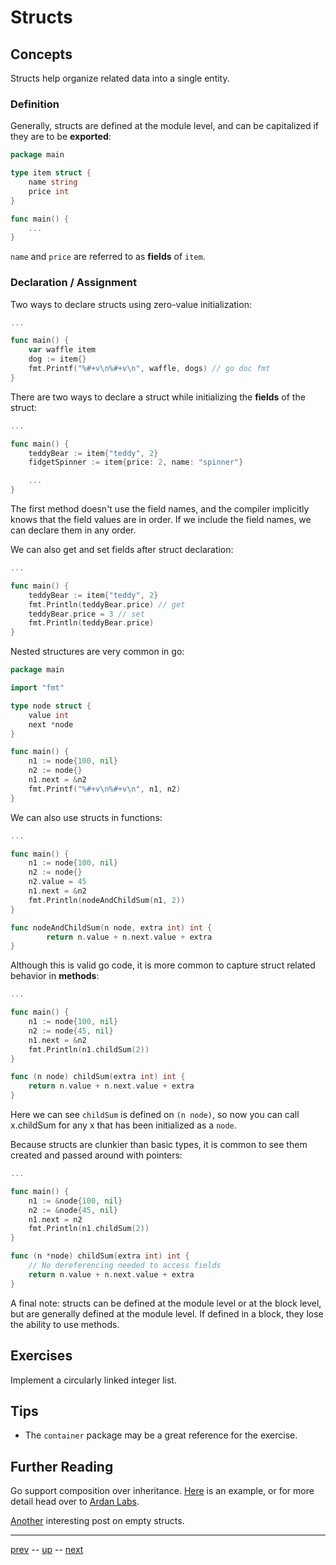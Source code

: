 # Structs

## Concepts

Structs help organize related data into a single entity.

### Definition

Generally, structs are defined at the module level, and can be capitalized if they are to be **exported**:
```go
package main

type item struct {
    name string
    price int
}

func main() {
    ...
}
```

`name` and `price` are referred to as **fields** of `item`.

### Declaration / Assignment

Two ways to declare structs using zero-value initialization:

```go
...

func main() {
    var waffle item
    dog := item{}
    fmt.Printf("%#+v\n%#+v\n", waffle, dogs) // go doc fmt
}
```

There are two ways to declare a struct while initializing the **fields** of the struct:

```go
...

func main() {
    teddyBear := item{"teddy", 2}
    fidgetSpinner := item{price: 2, name: "spinner"}

    ...
}
```

The first method doesn't use the field names, and the compiler implicitly knows that the field values are in order. If we include the field names, we can declare them in any order.

We can also get and set fields after struct declaration:
```go
...

func main() {
    teddyBear := item{"teddy", 2}
    fmt.Println(teddyBear.price) // get
    teddyBear.price = 3 // set
    fmt.Println(teddyBear.price)
}
```

Nested structures are very common in go:
```go
package main

import "fmt"

type node struct {
    value int
    next *node
}

func main() {
    n1 := node{100, nil}
    n2 := node{}
    n1.next = &n2
    fmt.Printf("%#+v\n%#+v\n", n1, n2)
}
```

We can also use structs in functions:

```go
...

func main() {
    n1 := node{100, nil}
    n2 := node{}
    n2.value = 45
    n1.next = &n2
    fmt.Println(nodeAndChildSum(n1, 2))
}

func nodeAndChildSum(n node, extra int) int {
        return n.value + n.next.value + extra
}
```

Although this is valid go code, it is more common to capture struct related behavior in **methods**:

```go
...

func main() {
    n1 := node{100, nil}
    n2 := node{45, nil}
    n1.next = &n2
    fmt.Println(n1.childSum(2))
}

func (n node) childSum(extra int) int {
    return n.value + n.next.value + extra
}
```

Here we can see `childSum` is defined on `(n node)`, so now you can call x.childSum for any x that has been initialized as a `node`.

Because structs are clunkier than basic types, it is common to see them created and passed around with pointers:

```go
...

func main() {
    n1 := &node{100, nil}
    n2 := &node{45, nil}
    n1.next = n2
    fmt.Println(n1.childSum(2))
}

func (n *node) childSum(extra int) int {
    // No dereferencing needed to access fields
    return n.value + n.next.value + extra
}
```

A final note: structs can be defined at the module level or at the block level, but are generally defined at the module level. If defined in a block, they lose the ability to use methods.

## Exercises

Implement a circularly linked integer list.

## Tips

- The `container` package may be a great reference for the exercise.

## Further Reading

Go support composition over inheritance. [Here](3.2.1.md) is an example, or for more detail head over to [Ardan Labs](https://www.ardanlabs.com/blog/2015/09/composition-with-go.html).

[Another](https://dave.cheney.net/2014/03/25/the-empty-struct) interesting post on empty structs.

---

[prev](3.1.md) -- [up](Readme.md) -- [next](3.3.md)